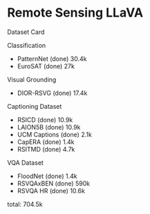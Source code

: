 # Remote Sensing LLaVA

Dataset Card

Classification
 - PatternNet (done) 30.4k
 - EuroSAT (done) 27k

Visual Grounding
- DIOR-RSVG (done)  17.4k

Captioning Dataset
- RSICD (done) 10.9k
- LAION5B (done) 10.9k
- UCM Captions (done) 2.1k
- CapERA (done) 1.4k
- RSITMD (done) 4.7k

VQA Dataset
- FloodNet (done) 1.4k
- RSVQAxBEN (done) 590k
- RSVQA HR (done) 10.6k

total: 704.5k